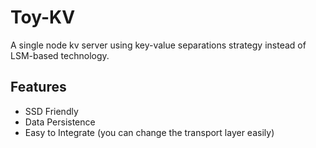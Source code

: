 # Toy-KV

A single node kv server using key-value separations strategy instead of LSM-based technology.

## Features

- SSD Friendly
- Data Persistence
- Easy to Integrate (you can change the transport layer easily)
